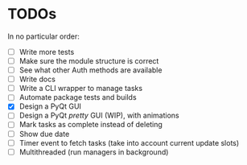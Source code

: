 # TODOs

In no particular order:

 - [ ] Write more tests
 - [ ] Make sure the module structure is correct
 - [ ] See what other Auth methods are available
 - [ ] Write docs
 - [ ] Write a CLI wrapper to manage tasks
 - [ ] Automate package tests and builds
 - [x] Design a PyQt GUI
 - [ ] Design a PyQt _pretty_ GUI (WIP), with animations
 - [ ] Mark tasks as complete instead of deleting
 - [ ] Show due date
 - [ ] Timer event to fetch tasks (take into account current update slots)
 - [ ] Multithreaded (run managers in background)
